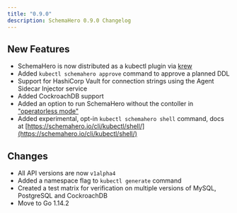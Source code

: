 ```yaml
---
title: "0.9.0"
description: SchemaHero 0.9.0 Changelog
---
```


## New Features

- SchemaHero is now distributed as a kubectl plugin via [krew](https://krew.dev)
- Added `kubectl schemahero approve` command to approve a planned DDL
- Support for HashiCorp Vault for connection strings using the Agent Sidecar Injector service
- Added CockroachDB support
- Added an option to run SchemaHero without the contoller in ["operatorless mode"](https://schemahero.io/docs/advanced/operatorless-mode/)
- Added experimental, opt-in `kubectl schemahero shell` command, docs at [https://schemahero.io/cli/kubectl/shell/](https://schemahero.io/cli/kubectl/shell/)

## Changes

- All API versions are now `v1alpha4`
- Added a namespace flag to `kubectl generate` command
- Created a test matrix for verification on multiple versions of MySQL, PostgreSQL and CockroachDB
- Move to Go 1.14.2

